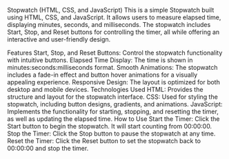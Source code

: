 Stopwatch (HTML, CSS, and JavaScript)
This is a simple Stopwatch built using HTML, CSS, and JavaScript. It allows users to measure elapsed time, displaying minutes, seconds, and milliseconds. The stopwatch includes Start, Stop, and Reset buttons for controlling the timer, all while offering an interactive and user-friendly design.

Features
Start, Stop, and Reset Buttons: Control the stopwatch functionality with intuitive buttons.
Elapsed Time Display: The time is shown in minutes:seconds:milliseconds format.
Smooth Animations: The stopwatch includes a fade-in effect and button hover animations for a visually appealing experience.
Responsive Design: The layout is optimized for both desktop and mobile devices.
Technologies Used
HTML: Provides the structure and layout for the stopwatch interface.
CSS: Used for styling the stopwatch, including button designs, gradients, and animations.
JavaScript: Implements the functionality for starting, stopping, and resetting the timer, as well as updating the elapsed time.
How to Use
Start the Timer: Click the Start button to begin the stopwatch. It will start counting from 00:00:00.
Stop the Timer: Click the Stop button to pause the stopwatch at any time.
Reset the Timer: Click the Reset button to set the stopwatch back to 00:00:00 and stop the timer.
